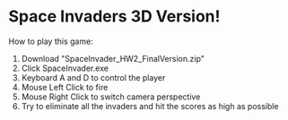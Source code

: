 # Space Invaders 3D Version!
How to play this game:
  1. Download "SpaceInvader_HW2_FinalVersion.zip"
  2. Click SpaceInvader.exe
  3. Keyboard A and D to control the player
  4. Mouse Left Click to fire
  5. Mouse Right Click to switch camera perspective
  6. Try to eliminate all the invaders and hit the scores as high as possible
